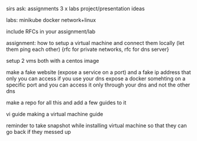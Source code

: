 sirs ask:
assignments
3 x labs
project/presentation ideas



labs:
minikube 
docker 
network+linux 

include RFCs in your assignment/lab

assignment: how to setup a virtual machine and connect them locally (let them ping each other) 
{rfc for private networks, rfc for dns server}



setup 2 vms both with a centos image

make a fake website (expose a service on a port)
and a fake ip address that only you can access if you use your dns
expose a docker somehting on a specific port and you can access it only through your dns and not the other dns




make a repo for all this and add a few guides to it

vi guide 
making a virtual machine guide


reminder to take snapshot while installing virtual machine so that they can go back if they messed up